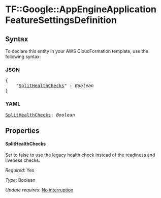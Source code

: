 # TF::Google::AppEngineApplication FeatureSettingsDefinition

## Syntax

To declare this entity in your AWS CloudFormation template, use the following syntax:

### JSON

<pre>
{
    "<a href="#splithealthchecks" title="SplitHealthChecks">SplitHealthChecks</a>" : <i>Boolean</i>
}
</pre>

### YAML

<pre>
<a href="#splithealthchecks" title="SplitHealthChecks">SplitHealthChecks</a>: <i>Boolean</i>
</pre>

## Properties

#### SplitHealthChecks

Set to false to use the legacy health check instead of the readiness
and liveness checks.

_Required_: Yes

_Type_: Boolean

_Update requires_: [No interruption](https://docs.aws.amazon.com/AWSCloudFormation/latest/UserGuide/using-cfn-updating-stacks-update-behaviors.html#update-no-interrupt)

